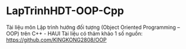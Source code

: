 # LapTrinhHDT-OOP-Cpp
 Tài liệu môn Lập trình hướng đối tượng (Object Oriented Programming – OOP)  trên C++ - HAUI
Tài liệu có thảm khảo 1 số nguồn: https://github.com/KINGKONG2808/OOP